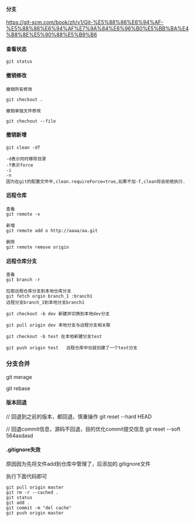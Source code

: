 
#### 分支

https://git-scm.com/book/zh/v1/Git-%E5%88%86%E6%94%AF-%E5%88%86%E6%94%AF%E7%9A%84%E6%96%B0%E5%BB%BA%E4%B8%8E%E5%90%88%E5%B9%B6


#### 查看状态

```
git status
```
#### 撤销修改

```
撤销所有修改

git checkout . 
```

```
撤销单独文件修改

git chechout --file
```
#### 撤销新增

```
git clean -df

-d表示同时移除目录
-f表示force
-i
-n
因为在git的配置文件中,clean.requireForce=true,如果不加-f,clean将会拒绝执行.
```
#### 远程仓库

```
查看
git remote -v
```

```
新增
git remote add o http://aaaa/aa.git
```

```
删除
git remote remove origin
```

#### 远程仓库分支

```
查看
git branch -r
```

```
拉取远程仓库分支到本地仓库分支
git fetch orgin branch_1 :branch1
远程分支branch_1到本地分支branch1
```

```
git checkout -b dev 新建并切换到本地dev分支

git pull origin dev 本地分支与远程分支相关联

git checkout -b test 在本地新建分支test

git push origin test   远程仓库中也就创建了一个test分支
```

### 分支合并

git merage

git rebase


#### 版本回退


// 回退到之前的版本，都回退，慎重操作
git reset --hard HEAD

// 回退commit信息，源码不回退，目的优化commit提交信息
git reset --soft 564asdasd

#### .gitignore失效
原因因为先将文件add到仓库中管理了，后添加的.gitignore文件

执行下面代码即可
```
git pull origin master
git rm -r --cached .
git status
git add .
git commit -m "del cache"
git push origin master
```